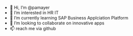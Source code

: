 - 👋 Hi, I’m @pamayer
- 👀 I’m interested in HR IT
- 🌱 I’m currently learning SAP Business Applciation Platform
- 💞️ I’m looking to collaborate on innovative apps
- 📫 reach me via github

<!---
pamayer/pamayer is a ✨ special ✨ repository because its `README.md` (this file) appears on your GitHub profile.
You can click the Preview link to take a look at your changes.
--->
